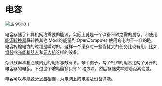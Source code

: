 # 电容

![超 9000！](oredict:opencomputers:capacitor)

电容存储了计算机网络需要的能源，实际上就是一个以备不时之需的缓存。和使用[能源转换器](powerConverter.md)将转换其他 Mod 的能量到 OpenComputer 使用的电力不一样的是，电容传输电力的过程是瞬时的。这样一个缓存对一些能耗大的任务比较有用，比如[组装](assembler.md)或[充能](charger.md)[机器人](robot.md)和[无人机](../item/drone.md)这样的设备。

存储效率和相连或附近的电容总数有关。举个例子，两个相邻的电容比两个分开的电容存的电多。不过这个增幅最多只有 2 格方块，然后存储效率随着距离递减。

电容可以与[能源分发器](powerDistributor.md)相连，为电网上的电脑及设备供能。
